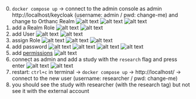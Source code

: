 0. `docker compose up` -> connect to the admin console as admin http://localhost/keycloak (username: admin / pwd: change-me) and change to Orthanc Realm
![alt text](image-11.png)
![alt text](image-12.png)
![alt text](image-13.png)
1. add a Realm Role 
![alt text](image.png)
![alt text](image-1.png)
2. add User
![alt text](image-2.png)
![alt text](image-3.png)
3. assign Role
![alt text](image-4.png)
![alt text](image-5.png)
![alt text](image-17.png)
4. add password
![alt text](image-4.png)
![alt text](image-7.png)
![alt text](image-8.png)
![alt text](image-9.png)
5. add [permissions](./permissions.jsonc) 
![alt text](image-16.png)
6. connect as admin and add a study with the `research` flag and press enter
![alt text](image-14.png)
![alt text](image-15.png)
7. restart: `ctrl+c` in terminal -> `docker compose up` -> http://localhost/ -> connect to the new user (username: researcher / pwd: change-me)
8. you should see the study with researcher (with the research tag) but not see it with the external account
